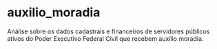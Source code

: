 # auxilio_moradia
Análise sobre os dados cadastrais e financeiros de servidores públicos ativos do Poder Executivo Federal Civil que recebem auxílio moradia.
